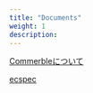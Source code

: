 ```yaml
---
title: "Documents"
weight: 1
description: 
---
```


[Commerbleについて](../commerble)


[ecspec](../ecspec)


